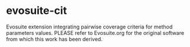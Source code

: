 # evosuite-cit
Evosuite extension integrating pairwise coverage criteria for method parameters values. 
PLEASE   refer to Evosuite.org for the original software from which this work has been derived.
